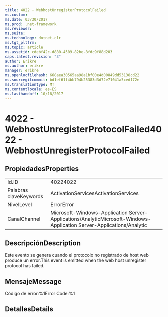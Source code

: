 ```yaml
---
title: 4022 - WebhostUnregisterProtocolFailed
ms.custom: 
ms.date: 03/30/2017
ms.prod: .net-framework
ms.reviewer: 
ms.suite: 
ms.technology: dotnet-clr
ms.tgt_pltfrm: 
ms.topic: article
ms.assetid: cdebf42c-d880-4509-82be-8fdc9f88d203
caps.latest.revision: "3"
author: Erikre
ms.author: erikre
manager: erikre
ms.openlocfilehash: 668aea30565aa98a1bf00e4d00849dd53138cd22
ms.sourcegitcommit: bd1ef61f4bb794b25383d3d72e71041a5ced172e
ms.translationtype: MT
ms.contentlocale: es-ES
ms.lasthandoff: 10/18/2017
---
```

# <a name="4022---webhostunregisterprotocolfailed"></a><span data-ttu-id="a04b6-102">4022 - WebhostUnregisterProtocolFailed</span><span class="sxs-lookup"><span data-stu-id="a04b6-102">4022 - WebhostUnregisterProtocolFailed</span></span>
## <a name="properties"></a><span data-ttu-id="a04b6-103">Propiedades</span><span class="sxs-lookup"><span data-stu-id="a04b6-103">Properties</span></span>  
  
|||  
|-|-|  
|<span data-ttu-id="a04b6-104">Id.</span><span class="sxs-lookup"><span data-stu-id="a04b6-104">ID</span></span>|<span data-ttu-id="a04b6-105">4022</span><span class="sxs-lookup"><span data-stu-id="a04b6-105">4022</span></span>|  
|<span data-ttu-id="a04b6-106">Palabras clave</span><span class="sxs-lookup"><span data-stu-id="a04b6-106">Keywords</span></span>|<span data-ttu-id="a04b6-107">ActivationServices</span><span class="sxs-lookup"><span data-stu-id="a04b6-107">ActivationServices</span></span>|  
|<span data-ttu-id="a04b6-108">Nivel</span><span class="sxs-lookup"><span data-stu-id="a04b6-108">Level</span></span>|<span data-ttu-id="a04b6-109">Error</span><span class="sxs-lookup"><span data-stu-id="a04b6-109">Error</span></span>|  
|<span data-ttu-id="a04b6-110">Canal</span><span class="sxs-lookup"><span data-stu-id="a04b6-110">Channel</span></span>|<span data-ttu-id="a04b6-111">Microsoft-Windows-Application Server-Applications/Analytic</span><span class="sxs-lookup"><span data-stu-id="a04b6-111">Microsoft-Windows-Application Server-Applications/Analytic</span></span>|  
  
## <a name="description"></a><span data-ttu-id="a04b6-112">Descripción</span><span class="sxs-lookup"><span data-stu-id="a04b6-112">Description</span></span>  
 <span data-ttu-id="a04b6-113">Este evento se genera cuando el protocolo no registrado de host web produce un error.</span><span class="sxs-lookup"><span data-stu-id="a04b6-113">This event is emitted when the web host unregister protocol has failed.</span></span>  
  
## <a name="message"></a><span data-ttu-id="a04b6-114">Mensaje</span><span class="sxs-lookup"><span data-stu-id="a04b6-114">Message</span></span>  
 <span data-ttu-id="a04b6-115">Código de error:%1</span><span class="sxs-lookup"><span data-stu-id="a04b6-115">Error Code:%1</span></span>  
  
## <a name="details"></a><span data-ttu-id="a04b6-116">Detalles</span><span class="sxs-lookup"><span data-stu-id="a04b6-116">Details</span></span>
